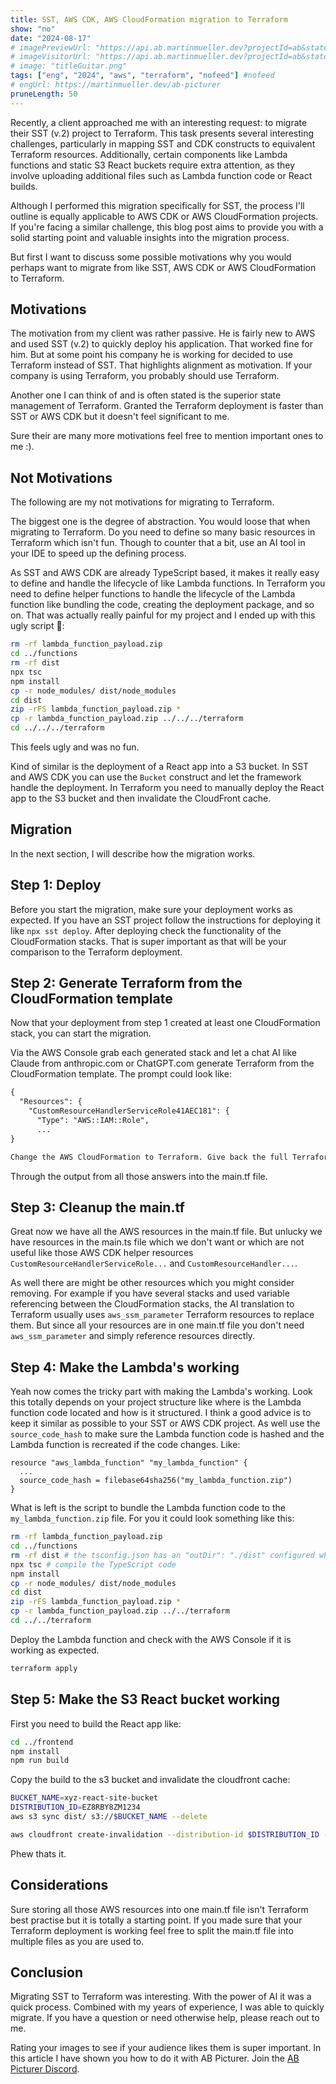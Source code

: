 ```yaml
---
title: SST, AWS CDK, AWS CloudFormation migration to Terraform
show: "no"
date: "2024-08-17"
# imagePreviewUrl: "https://api.ab.martinmueller.dev?projectId=ab&state=preview"
# imageVisitorUrl: "https://api.ab.martinmueller.dev?projectId=ab&state=visitor"
# image: "titleGuitar.png"
tags: ["eng", "2024", "aws", "terraform", "nofeed"] #nofeed
# engUrl: https://martinmueller.dev/ab-picturer
pruneLength: 50
---
```


Recently, a client approached me with an interesting request: to migrate their SST (v.2) project to Terraform. This task presents several interesting challenges, particularly in mapping SST and CDK constructs to equivalent Terraform resources. Additionally, certain components like Lambda functions and static S3 React buckets require extra attention, as they involve uploading additional files such as Lambda function code or React builds.

Although I performed this migration specifically for SST, the process I'll outline is equally applicable to AWS CDK or AWS CloudFormation projects. If you're facing a similar challenge, this blog post aims to provide you with a solid starting point and valuable insights into the migration process.

But first I want to discuss some possible motivations why you would perhaps want to migrate from like SST, AWS CDK or AWS CloudFormation to Terraform.

## Motivations

The motivation from my client was rather passive. He is fairly new to AWS and used SST (v.2) to quickly deploy his application. That worked fine for him. But at some point his company he is working for decided to use Terraform instead of SST. That highlights alignment as motivation. If your company is using Terraform, you probably should use Terraform.

Another one I can think of and is often stated is the superior state management of Terraform. Granted the Terraform deployment is faster than SST or AWS CDK but it doesn't feel significant to me.

Sure their are many more motivations feel free to mention important ones to me :).

## Not Motivations

The following are my not motivations for migrating to Terraform.

The biggest one is the degree of abstraction. You would loose that when migrating to Terraform. Do you need to define so many basic resources in Terraform which isn't fun. Though to counter that a bit, use an AI tool in your IDE to speed up the defining process.

As SST and AWS CDK are already TypeScript based, it makes it really easy to define and handle the lifecycle of like Lambda functions. In Terraform you need to define helper functions to handle the lifecycle of the Lambda function like bundling the code, creating the deployment package, and so on. That was actually really painful for my project and I ended up with this ugly script 🥶:

```bash
rm -rf lambda_function_payload.zip
cd ../functions
rm -rf dist
npx tsc
npm install
cp -r node_modules/ dist/node_modules
cd dist
zip -rFS lambda_function_payload.zip *
cp -r lambda_function_payload.zip ../../../terraform
cd ../../../terraform
```

This feels ugly and was no fun.

Kind of similar is the deployment of a React app into a S3 bucket. In SST and AWS CDK you can use the `Bucket` construct and let the framework handle the deployment. In Terraform you need to manually deploy the React app to the S3 bucket and then invalidate the CloudFront cache.

## Migration

In the next section, I will describe how the migration works.

## Step 1: Deploy

Before you start the migration, make sure your deployment works as expected. If you have an SST project follow the instructions for deploying it like `npx sst deploy`. After deploying check the functionality of the CloudFormation stacks. That is super important as that will be your comparison to the Terraform deployment.

## Step 2: Generate Terraform from the CloudFormation template

Now that your deployment from step 1 created at least one CloudFormation stack, you can start the migration.

Via the AWS Console grab each generated stack and let a chat AI like Claude from anthropic.com or ChatGPT.com generate Terraform from the CloudFormation template. The prompt could look like:

```txt
{
  "Resources": {
    "CustomResourceHandlerServiceRole41AEC181": {
      "Type": "AWS::IAM::Role",
      ...
}

Change the AWS CloudFormation to Terraform. Give back the full Terraform code!
```

Through the output from all those answers into the main.tf file.

## Step 3: Cleanup the main.tf

Great now we have all the AWS resources in the main.tf file. But unlucky we have resources in the main.ts file which we don't want or which are not useful like those AWS CDK helper resources `CustomResourceHandlerServiceRole...` and `CustomResourceHandler...`.

As well there are might be other resources which you might consider removing. For example if you have several stacks and used variable referencing between the CloudFormation stacks, the AI translation to Terraform usually uses `aws_ssm_parameter` Terraform resources to replace them. But since all your resources are in one main.tf file you don't need `aws_ssm_parameter` and simply reference resources directly.

## Step 4: Make the Lambda's working

Yeah now comes the tricky part with making the Lambda's working. Look this totally depends on your project structure like where is the Lambda function code located and how is it structured. I think a good advice is to keep it similar as possible to your SST or AWS CDK project. As well use the `source_code_hash` to make sure the Lambda function code is hashed and the Lambda function is recreated if the code changes. Like:

```hcl
resource "aws_lambda_function" "my_lambda_function" {
  ...
  source_code_hash = filebase64sha256("my_lambda_function.zip")
}
```

What is left is the script to bundle the Lambda function code to the `my_lambda_function.zip` file. For you it could look something like this:

```bash
rm -rf lambda_function_payload.zip
cd ../functions
rm -rf dist # the tsconfig.json has an "outDir": "./dist" configured where all the compiled js files will be stored
npx tsc # compile the TypeScript code
npm install
cp -r node_modules/ dist/node_modules
cd dist
zip -rFS lambda_function_payload.zip *
cp -r lambda_function_payload.zip ../../terraform
cd ../../terraform
```

Deploy the Lambda function and check with the AWS Console if it is working as expected.

```bash
terraform apply
```

## Step 5: Make the S3 React bucket working

First you need to build the React app like:

```bash
cd ../frontend
npm install
npm run build
```

Copy the build to the s3 bucket and invalidate the cloudfront cache:

```bash
BUCKET_NAME=xyz-react-site-bucket
DISTRIBUTION_ID=EZ8RBY8ZM1234
aws s3 sync dist/ s3://$BUCKET_NAME --delete

aws cloudfront create-invalidation --distribution-id $DISTRIBUTION_ID --paths "/*"
```

Phew thats it.

## Considerations

Sure storing all those AWS resources into one main.tf file isn't Terraform best practise but it is totally a starting point. If you made sure that your Terraform deployment is working feel free to split the main.tf file into multiple files as you are used to.

## Conclusion

Migrating SST to Terraform was interesting. With the power of AI it was a quick process. Combined with my years of experience, I was able to quickly migrate. If you have a question or need otherwise help, please reach out to me.

Rating your images to see if your audience likes them is super important. In this article I have shown you how to do it with AB Picturer. Join the [AB Picturer Discord](https://discord.gg/ZSvMBCUeyA).

